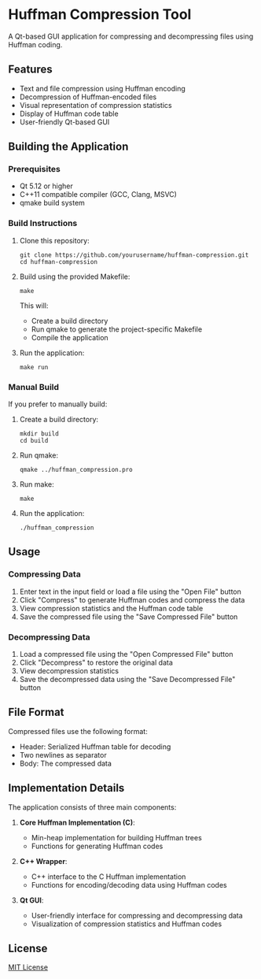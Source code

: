 # Huffman Compression Tool

A Qt-based GUI application for compressing and decompressing files using Huffman coding.

## Features

- Text and file compression using Huffman encoding
- Decompression of Huffman-encoded files
- Visual representation of compression statistics
- Display of Huffman code table
- User-friendly Qt-based GUI

## Building the Application

### Prerequisites

- Qt 5.12 or higher
- C++11 compatible compiler (GCC, Clang, MSVC)
- qmake build system

### Build Instructions

1. Clone this repository:
   ```
   git clone https://github.com/yourusername/huffman-compression.git
   cd huffman-compression
   ```

2. Build using the provided Makefile:
   ```
   make
   ```

   This will:
   - Create a build directory
   - Run qmake to generate the project-specific Makefile
   - Compile the application

3. Run the application:
   ```
   make run
   ```

### Manual Build

If you prefer to manually build:

1. Create a build directory:
   ```
   mkdir build
   cd build
   ```

2. Run qmake:
   ```
   qmake ../huffman_compression.pro
   ```

3. Run make:
   ```
   make
   ```

4. Run the application:
   ```
   ./huffman_compression
   ```

## Usage

### Compressing Data

1. Enter text in the input field or load a file using the "Open File" button
2. Click "Compress" to generate Huffman codes and compress the data
3. View compression statistics and the Huffman code table
4. Save the compressed file using the "Save Compressed File" button

### Decompressing Data

1. Load a compressed file using the "Open Compressed File" button
2. Click "Decompress" to restore the original data
3. View decompression statistics
4. Save the decompressed data using the "Save Decompressed File" button

## File Format

Compressed files use the following format:
- Header: Serialized Huffman table for decoding
- Two newlines as separator
- Body: The compressed data

## Implementation Details

The application consists of three main components:

1. **Core Huffman Implementation (C)**: 
   - Min-heap implementation for building Huffman trees
   - Functions for generating Huffman codes

2. **C++ Wrapper**:
   - C++ interface to the C Huffman implementation
   - Functions for encoding/decoding data using Huffman codes

3. **Qt GUI**:
   - User-friendly interface for compressing and decompressing data
   - Visualization of compression statistics and Huffman codes

## License

[MIT License](LICENSE)
